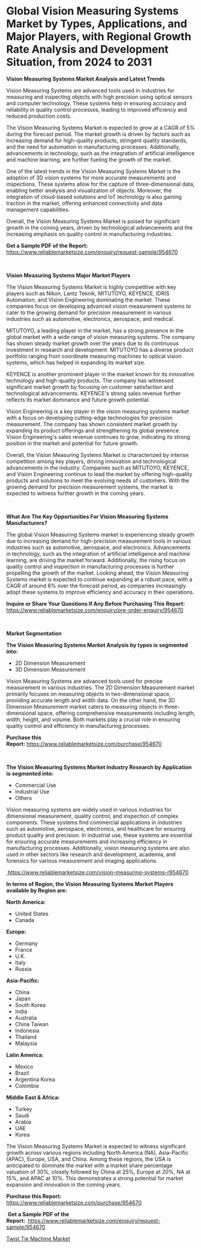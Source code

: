 <p><h1>Global Vision Measuring Systems Market by Types, Applications, and Major Players, with Regional Growth Rate Analysis and Development Situation, from 2024 to 2031</h1></p><p><strong>Vision Measuring Systems Market Analysis and Latest Trends</strong></p>
<p><p>Vision Measuring Systems are advanced tools used in industries for measuring and inspecting objects with high precision using optical sensors and computer technology. These systems help in ensuring accuracy and reliability in quality control processes, leading to improved efficiency and reduced production costs.</p><p>The Vision Measuring Systems Market is expected to grow at a CAGR of 5% during the forecast period. The market growth is driven by factors such as increasing demand for high-quality products, stringent quality standards, and the need for automation in manufacturing processes. Additionally, advancements in technology, such as the integration of artificial intelligence and machine learning, are further fueling the growth of the market.</p><p>One of the latest trends in the Vision Measuring Systems Market is the adoption of 3D vision systems for more accurate measurements and inspections. These systems allow for the capture of three-dimensional data, enabling better analysis and visualization of objects. Moreover, the integration of cloud-based solutions and IoT technology is also gaining traction in the market, offering enhanced connectivity and data management capabilities.</p><p>Overall, the Vision Measuring Systems Market is poised for significant growth in the coming years, driven by technological advancements and the increasing emphasis on quality control in manufacturing industries.</p></p>
<p><strong>Get a Sample PDF of the Report:&nbsp;</strong> <a href="https://www.reliablemarketsize.com/enquiry/request-sample/954670">https://www.reliablemarketsize.com/enquiry/request-sample/954670</a></p>
<p>&nbsp;</p>
<p><strong>Vision Measuring Systems Major Market Players</strong></p>
<p><p>The Vision Measuring Systems Market is highly competitive with key players such as Nikon, Lantz Teknik, MITUTOYO, KEYENCE, IDRIS Automation, and Vision Engineering dominating the market. These companies focus on developing advanced vision measurement systems to cater to the growing demand for precision measurement in various industries such as automotive, electronics, aerospace, and medical.</p><p>MITUTOYO, a leading player in the market, has a strong presence in the global market with a wide range of vision measuring systems. The company has shown steady market growth over the years due to its continuous investment in research and development. MITUTOYO has a diverse product portfolio ranging from coordinate measuring machines to optical vision systems, which has helped in expanding its market size.</p><p>KEYENCE is another prominent player in the market known for its innovative technology and high-quality products. The company has witnessed significant market growth by focusing on customer satisfaction and technological advancements. KEYENCE's strong sales revenue further reflects its market dominance and future growth potential.</p><p>Vision Engineering is a key player in the vision measuring systems market with a focus on developing cutting-edge technologies for precision measurement. The company has shown consistent market growth by expanding its product offerings and strengthening its global presence. Vision Engineering's sales revenue continues to grow, indicating its strong position in the market and potential for future growth.</p><p>Overall, the Vision Measuring Systems Market is characterized by intense competition among key players, driving innovation and technological advancements in the industry. Companies such as MITUTOYO, KEYENCE, and Vision Engineering continue to lead the market by offering high-quality products and solutions to meet the evolving needs of customers. With the growing demand for precision measurement systems, the market is expected to witness further growth in the coming years.</p></p>
<p>&nbsp;</p>
<p><strong>What Are The Key Opportunities For Vision Measuring Systems Manufacturers?</strong></p>
<p><p>The global Vision Measuring Systems market is experiencing steady growth due to increasing demand for high-precision measurement tools in various industries such as automotive, aerospace, and electronics. Advancements in technology, such as the integration of artificial intelligence and machine learning, are driving the market forward. Additionally, the rising focus on quality control and inspection in manufacturing processes is further propelling the growth of the market. Looking ahead, the Vision Measuring Systems market is expected to continue expanding at a robust pace, with a CAGR of around 6% over the forecast period, as companies increasingly adopt these systems to improve efficiency and accuracy in their operations.</p></p>
<p><strong>Inquire or Share Your Questions If Any Before Purchasing This Report:</strong> <a href="https://www.reliablemarketsize.com/enquiry/pre-order-enquiry/954670">https://www.reliablemarketsize.com/enquiry/pre-order-enquiry/954670</a></p>
<p>&nbsp;</p>
<p><strong>Market Segmentation</strong></p>
<p><strong>The Vision Measuring Systems Market Analysis by types is segmented into:</strong></p>
<p><ul><li>2D Dimension Measurement</li><li>3D Dimension Measurement</li></ul></p>
<p><p>Vision Measuring Systems are advanced tools used for precise measurement in various industries. The 2D Dimension Measurement market primarily focuses on measuring objects in two-dimensional space, providing accurate length and width data. On the other hand, the 3D Dimension Measurement market caters to measuring objects in three-dimensional space, offering comprehensive measurements including length, width, height, and volume. Both markets play a crucial role in ensuring quality control and efficiency in manufacturing processes.</p></p>
<p><strong>Purchase this Report:&nbsp;</strong><a href="https://www.reliablemarketsize.com/purchase/954670">https://www.reliablemarketsize.com/purchase/954670</a></p>
<p>&nbsp;</p>
<p><strong>The Vision Measuring Systems Market Industry Research by Application is segmented into:</strong></p>
<p><ul><li>Commercial Use</li><li>Industrial Use</li><li>Others</li></ul></p>
<p><p>Vision measuring systems are widely used in various industries for dimensional measurement, quality control, and inspection of complex components. These systems find commercial applications in industries such as automotive, aerospace, electronics, and healthcare for ensuring product quality and precision. In industrial use, these systems are essential for ensuring accurate measurements and increasing efficiency in manufacturing processes. Additionally, vision measuring systems are also used in other sectors like research and development, academia, and forensics for various measurement and imaging applications.</p></p>
<p><a href="https://www.reliablemarketsize.com/vision-measuring-systems-r954670">&nbsp;https://www.reliablemarketsize.com/vision-measuring-systems-r954670</a></p>
<p><strong>In terms of Region, the Vision Measuring Systems Market Players available by Region are:</strong></p>
<p>
    <p> <strong> North America: </strong>
        <ul>
            <li>United States</li>
            <li>Canada</li>
        </ul>
        </p> 
    <p> <strong> Europe: </strong>
        <ul>
            <li>Germany</li>
            <li>France</li>
            <li>U.K.</li>
            <li>Italy</li>
            <li>Russia</li>
        </ul>
        </p> 
    <p> <strong> Asia-Pacific: </strong>
        <ul>
            <li>China</li>
            <li>Japan</li>
            <li>South Korea</li>
            <li>India</li>
            <li>Australia</li>
            <li>China Taiwan</li>
            <li>Indonesia</li>
            <li>Thailand</li>
            <li>Malaysia</li>
        </ul>
        </p> 
    <p> <strong> Latin America: </strong>
        <ul>
            <li>Mexico</li>
            <li>Brazil</li>
            <li>Argentina Korea</li>
            <li>Colombia</li>
        </ul>
        </p> 
    <p> <strong> Middle East & Africa: </strong>
        <ul>
            <li>Turkey</li>
            <li>Saudi</li>
            <li>Arabia</li>
            <li>UAE</li>
            <li>Korea</li>
        </ul>
    </p>
    </p>
<p><p>The Vision Measuring Systems Market is expected to witness significant growth across various regions including North America (NA), Asia-Pacific (APAC), Europe, USA, and China. Among these regions, the USA is anticipated to dominate the market with a market share percentage valuation of 30%, closely followed by China at 25%, Europe at 20%, NA at 15%, and APAC at 10%. This demonstrates a strong potential for market expansion and innovation in the coming years.</p></p>
<p><strong>Purchase this Report: </strong><a href="https://www.reliablemarketsize.com/purchase/954670">https://www.reliablemarketsize.com/purchase/954670</a></p>
<p>&nbsp;<strong>Get a Sample PDF of the Report:&nbsp;&nbsp;</strong><a href="https://www.reliablemarketsize.com/enquiry/request-sample/954670">https://www.reliablemarketsize.com/enquiry/request-sample/954670</a></p>
<p><strong></strong></p>
<p><p><a href="https://medium.com/@paulmcglynn6456/insights-into-the-twist-tie-machine-industry-market-financial-status-market-size-and-revenue-04c7d78cb2d5">Twist Tie Machine Market</a></p></p>